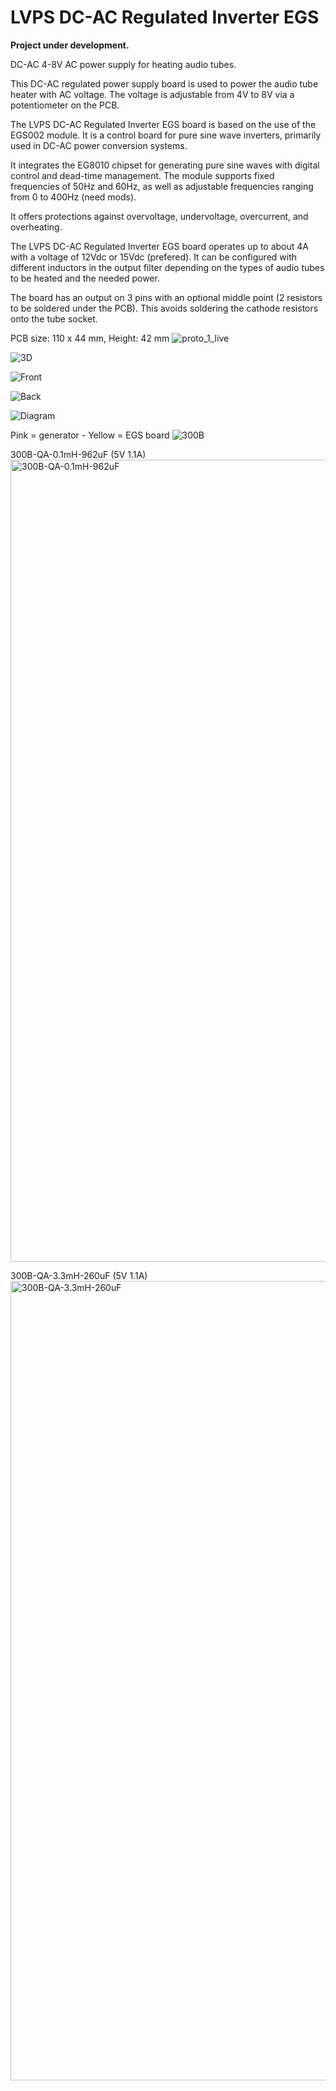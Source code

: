 # LVPS DC-AC Regulated Inverter EGS

<b>Project under development.</b>

DC-AC 4-8V AC power supply for heating audio tubes.

This DC-AC regulated power supply board is used to power the audio tube heater with AC voltage. The voltage is adjustable from 4V to 8V via a potentiometer on the PCB.

The LVPS DC-AC Regulated Inverter EGS board is based on the use of the EGS002 module. It is a control board for pure sine wave inverters, primarily used in DC-AC power conversion systems.

It integrates the EG8010 chipset for generating pure sine waves with digital control and dead-time management. The module supports fixed frequencies of 50Hz and 60Hz, as well as adjustable frequencies ranging from 0 to 400Hz (need mods).

It offers protections against overvoltage, undervoltage, overcurrent, and overheating.

The LVPS DC-AC Regulated Inverter EGS board operates up to about 4A with a voltage of 12Vdc or 15Vdc (prefered). It can be configured with different inductors in the output filter depending on the types of audio tubes to be heated and the needed power.

The board has an output on 3 pins with an optional middle point (2 resistors to be soldered under the PCB). This avoids soldering the cathode resistors onto the tube socket.


PCB size: 110 x 44 mm, Height: 42 mm
![proto_1_live](https://github.com/user-attachments/assets/02422585-1285-445d-99c7-c7ba34aeaa83)

![3D](https://github.com/user-attachments/assets/2496f39d-2d90-4a6f-acf9-cefd24a25147)

![Front](https://github.com/user-attachments/assets/5f82ab2c-a95d-4607-acbc-b7f53503b762)

![Back](https://github.com/user-attachments/assets/ac9a6694-d086-44f4-b7f5-4cbb6fb62821)

![Diagram](https://github.com/user-attachments/assets/1dfdef55-2974-4432-98a4-57b245af7615)

Pink = generator - Yellow = EGS board
![300B](https://github.com/user-attachments/assets/f6abea5d-960c-43b1-8391-2fd42699885a)

300B-QA-0.1mH-962uF (5V 1.1A)
<img width="1283" alt="300B-QA-0.1mH-962uF" src="https://github.com/user-attachments/assets/c9e9bde9-bf24-4840-81dc-0f2df1cf76d9" />

300B-QA-3.3mH-260uF (5V 1.1A)
<img width="1279" alt="300B-QA-3.3mH-260uF" src="https://github.com/user-attachments/assets/3a844ac6-59e6-4d95-9d79-ff05fc5693a9" />

